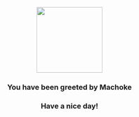 <p align="center">
    <img src="https://raw.githubusercontent.com/PokeAPI/sprites/master/sprites/pokemon/67.png" width="150" height="150">
</p>
<h3 align="center">You have been greeted by  <b>Machoke</b></h3>
<h3 align="center">Have a nice day!</h3>
